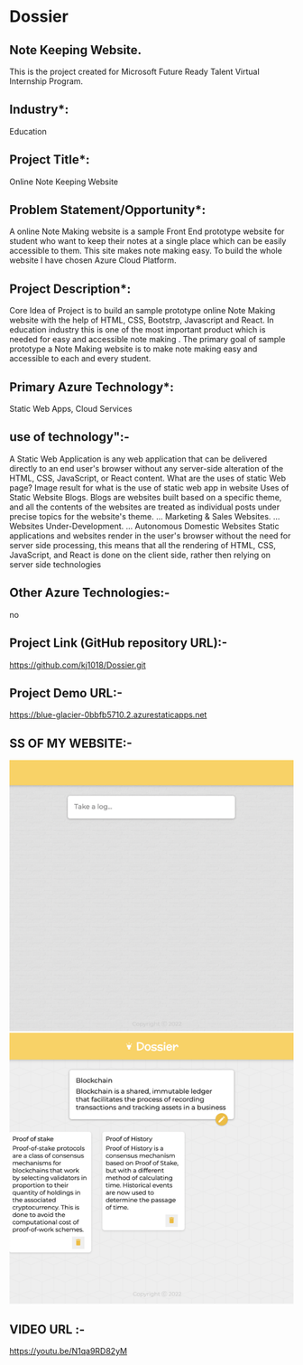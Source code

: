 # Dossier

## Note Keeping Website.

This is the project created for Microsoft Future Ready Talent Virtual Internship Program.

## Industry\*:

Education

## Project Title\*:

Online Note Keeping Website

## Problem Statement/Opportunity\*:

A online Note Making website is a sample Front End prototype website for student who want to keep their notes at a single place which can be easily accessible to them. This site makes note making easy. To build the whole website I have chosen Azure Cloud Platform.

## Project Description\*:

Core Idea of Project is to build an sample prototype online Note Making website with the help of HTML, CSS, Bootstrp, Javascript and React. In education industry this is one of the most important product which is needed for easy and accessible note making . The primary goal of sample prototype a Note Making website is to make note making easy and accessible to each and every student.

## Primary Azure Technology\*:

Static Web Apps, Cloud Services

## use of technology":-

A Static Web Application is any web application that can be delivered directly to an end user's browser without any server-side alteration of the HTML, CSS, JavaScript, or React content. What are the uses of static Web page? Image result for what is the use of static web app in website Uses of Static Website Blogs. Blogs are websites built based on a specific theme, and all the contents of the websites are treated as individual posts under precise topics for the website's theme. ... Marketing & Sales Websites. ... Websites Under-Development. ... Autonomous Domestic Websites Static applications and websites render in the user's browser without the need for server side processing, this means that all the rendering of HTML, CSS, JavaScript, and React is done on the client side, rather then relying on server side technologies

## Other Azure Technologies:-

no

## Project Link (GitHub repository URL):-

https://github.com/kj1018/Dossier.git

## Project Demo URL:-

https://blue-glacier-0bbfb5710.2.azurestaticapps.net

## SS OF MY WEBSITE:-
<div>
<img src="SS of Dossier Home.png" height="480" width="700" style="object-fit : cover;">
</div>

<div>
<img src="SS of Dossier.png" height="480" width="700" style="object-fit : cover;">
</div>

## VIDEO URL :-

https://youtu.be/N1qa9RD82yM
